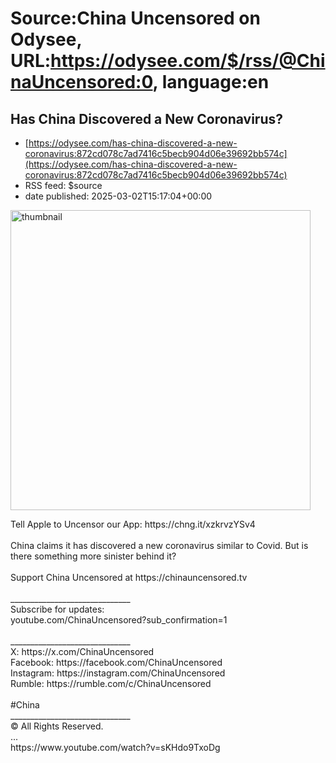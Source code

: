 # Source:China Uncensored on Odysee, URL:https://odysee.com/$/rss/@ChinaUncensored:0, language:en

## Has China Discovered a New Coronavirus?
 - [https://odysee.com/has-china-discovered-a-new-coronavirus:872cd078c7ad7416c5becb904d06e39692bb574c](https://odysee.com/has-china-discovered-a-new-coronavirus:872cd078c7ad7416c5becb904d06e39692bb574c)
 - RSS feed: $source
 - date published: 2025-03-02T15:17:04+00:00

<p><img src="https://thumbnails.lbry.com/sKHdo9TxoDg" width="480" alt="thumbnail" title="Has China Discovered a New Coronavirus?" /></p>Tell Apple to Uncensor our App: https://chng.it/xzkrvzYSv4 <br /><br />China claims it has discovered a new coronavirus similar to Covid. But is there something more sinister behind it?<br /><br />Support China Uncensored at https://chinauncensored.tv <br /><br />______________________________<br />Subscribe for updates:<br />youtube.com/ChinaUncensored?sub_confirmation=1<br /><br />______________________________<br />X: https://x.com/ChinaUncensored<br />Facebook: https://facebook.com/ChinaUncensored<br />Instagram: https://instagram.com/ChinaUncensored<br />Rumble: https://rumble.com/c/ChinaUncensored<br /><br />#China<br />______________________________<br />© All Rights Reserved.<br />...<br />https://www.youtube.com/watch?v=sKHdo9TxoDg

